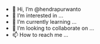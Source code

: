 - 👋 Hi, I’m @hendrapurwanto
- 👀 I’m interested in ...
- 🌱 I’m currently learning ...
- 💞️ I’m looking to collaborate on ...
- 📫 How to reach me ...

<!---
hendrapurwanto/hendrapurwanto is a ✨ special ✨ repository because its `README.md` (this file) appears on your GitHub profile.
You can click the Preview link to take a look at your changes.
--->
